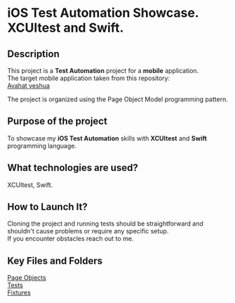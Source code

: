 # iOS Test Automation Showcase. XCUItest and Swift.

## Description
This project is a **Test Automation** project for a **mobile** application.   
The target mobile application taken from this repository:  
[Avahat yeshua](https://github.com/ilia-pavlov/Ahavat-Yeshua)

The project is organized using the Page Object Model programming pattern.

## Purpose of the project
To showcase my **iOS Test Automation** skills with **XCUItest** and **Swift** programming language.

## What technologies are used?
XCUItest, Swift.

## How to Launch It?
Cloning the project and running tests should be straightforward and shouldn't cause problems or require any specific setup.  
If you encounter obstacles reach out to me.

## Key Files and Folders
[Page Objects](https://github.com/nick-demidenko/Showcase_Test-Automation-of-iOS-app-with-XCUItest-and-Swift/tree/be55a04e84657aa93b7ad40d68ae61fa46cf7b1a/UITests/PageObjects)  
[Tests](https://github.com/nick-demidenko/Showcase_Test-Automation-of-iOS-app-with-XCUItest-and-Swift/tree/be55a04e84657aa93b7ad40d68ae61fa46cf7b1a/UITests/Tests)  
[Fixtures](https://github.com/nick-demidenko/Showcase_Test-Automation-of-iOS-app-with-XCUItest-and-Swift/tree/be55a04e84657aa93b7ad40d68ae61fa46cf7b1a/UITests/Fixtures)  
